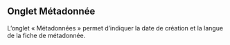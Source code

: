 ## Onglet Métadonnée

L’onglet « Métadonnées » permet d’indiquer la date de création et la langue de la fiche de métadonnée.

